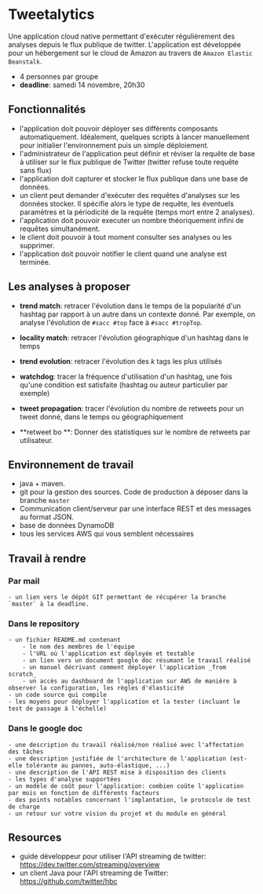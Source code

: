 # Tweetalytics

Une application cloud native permettant d'exécuter régulièrement des analyses depuis le flux publique de twitter.
L'application est développée pour un hébergement sur le cloud de Amazon au travers de `Amazon Elastic Beanstalk`. 

- 4 personnes par groupe
- **deadline**: samedi 14 novembre, 20h30

## Fonctionnalités

- l'application doit pouvoir déployer ses différents composants automatiquement. Idéalement, quelques scripts à lancer manuellement pour initialier l'environnement puis un simple déploiement.
- l'administrateur de l'application peut définir et réviser la requête de base à utiliser sur le flux publique de Twitter (twitter refuse toute requête sans flux)
- l'application doit capturer et stocker le flux publique dans une base de données.
- un client peut demander d'exécuter des requêtes d'analyses sur les données stocker. Il spécifie alors le type de requête, les éventuels paramètres et la périodicité de la requête (temps mort entre 2 analyses).
- l'application doit pouvoir executer un nombre théoriquement infini de requêtes simultanément.
- le client doit pouvoir à tout moment consulter ses analyses ou les supprimer.
- l'application doit pouvoir notifier le client quand une analyse est terminée.

## Les analyses à proposer
 
 - **trend match**: retracer l'évolution dans le temps de la popularité d'un hashtag par rapport à un autre dans un contexte donné. Par exemple, on analyse l'évolution de `#sacc #top` face à `#sacc #tropTop`.

 - **locality match**: retracer l'évolution géographique d'un hashtag dans le temps

 - **trend evolution**: retracer l'évolution des _k_ tags les plus utilisés

 - **watchdog**: tracer la fréquence d'utilisation d'un hashtag, une fois qu'une condition est satisfaite (hashtag ou auteur particulier par exemple)

 - **tweet propagation**: tracer l'évolution du nombre de retweets pour un tweet donné, dans le temps ou géographiquement

 - **retweet bo **: Donner des statistiques sur le nombre de retweets par utilisateur.


## Environnement de travail

- java + maven.
- git pour la gestion des sources. Code de production à déposer dans la branche `master`
- Communication client/serveur par une interface REST et des messages au format JSON.
- base de données DynamoDB
- tous les services AWS qui vous semblent nécessaires

## Travail à rendre

### Par mail
 	
 	- un lien vers le dépôt GIT permettant de récupérer la branche `master` à la deadline.

### Dans le repository
	
	- un fichier README.md contenant
 		- le nom des membres de l'équipe
 		- l'URL où l'application est déployée et testable
 		- un lien vers un document google doc résumant le travail réalisé
 		- un manuel décrivant comment déployer l'application _from scratch_
 		- un accès au dashboard de l'application sur AWS de manière à observer la configuration, les règles d'élasticité
 	- un code source qui compile
 	- les moyens pour déployer l'application et la tester (incluant le test de passage à l'échelle) 		
 		

### Dans le google doc
	- une description du travail réalisé/non réalisé avec l'affectation des tâches
	- une description justifiée de l'architecture de l'application (est-elle tolérante au pannes, auto-élastique, ...)
	- une description de l'API REST mise à disposition des clients
	- les types d'analyse supportées
	- un modèle de coût pour l'application: combien coûte l'application par mois en fonction de différents facteurs
	- des points notables concernant l'implantation, le protocole de test de charge		  		  
	- un retour sur votre vision du projet et du module en général

## Resources

- guide développeur pour utiliser l'API streaming de twitter: https://dev.twitter.com/streaming/overview
- un client Java pour l'API streaming de Twitter: https://github.com/twitter/hbc
